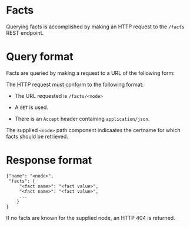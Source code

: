# Facts

Querying facts is accomplished by making an HTTP request to the
`/facts` REST endpoint.

# Query format

Facts are queried by making a request to a URL of the following form:

The HTTP request must conform to the following format:

* The URL requested is `/facts/<node>`

* A `GET` is used.

* There is an `Accept` header containing `application/json`.

The supplied `<node>` path component indicaates the certname for which
facts should be retrieved.

# Response format

    {"name": "<node>",
     "facts": {
         "<fact name>": "<fact value>",
         "<fact name>": "<fact value>",
         ...
        }
    }

If no facts are known for the supplied node, an HTTP 404 is returned.
